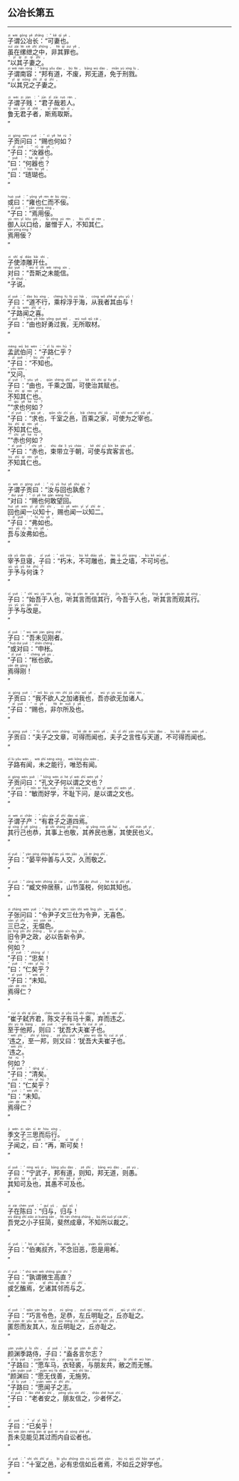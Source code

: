 ## 公冶长第五
---
<div>

<p>
<ruby><rb> 子谓公冶长：“可妻也。 </rb> <rt>zi  wèi  gōng  yě  zhǎng ：“ kě  qī  yě 。</rt></ruby><BR>
<ruby><rb> 虽在缧绁之中，非其罪也。 </rb> <rt>suī  zài  léi  xiè  zhī  zhōng ， fēi  qí  zuì  yě 。</rt></ruby><BR>
<ruby><rb> ”以其子妻之。 </rb> <rt>” yǐ  qí  zi  qī  zhī 。</rt></ruby><BR>
<ruby><rb> 子谓南容：“邦有道，不废，邦无道，免于刑戮。 </rb> <rt>zi  wèi  nán  róng ：“ bāng  yǒu  dào ， bù  fèi ， bāng  wú  dào ， miǎn  yú  xíng  lù 。</rt></ruby><BR>
<ruby><rb> ”以其兄之子妻之。 </rb> <rt>” yǐ  qí  xiōng  zhī  zǐ  qī  zhī 。</rt></ruby><BR></p>

<p>
<ruby><rb> 子谓子贱：“君子哉若人。 </rb> <rt>zi  wèi  zi  jiàn ：“ jūn  zǐ  zāi  ruò  rén 。</rt></ruby><BR>
<ruby><rb> 鲁无君子者，斯焉取斯。 </rb> <rt>lǔ  wú  jūn  zǐ  zhě ， sī  yān  qǔ  sī 。</rt></ruby><BR>
<ruby><rb> ” </rb> <rt>”</rt></ruby><BR></p>

<p>
<ruby><rb> 子贡问曰：“赐也何如？ </rb> <rt>zi  gòng  wèn  yuē ：“ cì  yě  hé  rú ？</rt></ruby><BR>
<ruby><rb> ”子曰：“汝器也。 </rb> <rt>” zǐ  yuē ：“ rǔ  qì  yě 。</rt></ruby><BR>
<ruby><rb> ”曰：“何器也？ </rb> <rt>” yuē ：“ hé  qì  yě ？</rt></ruby><BR>
<ruby><rb> ”曰：“琏瑚也。 </rb> <rt>” yuē ：“ liǎn  hú  yě 。</rt></ruby><BR>
<ruby><rb> ” </rb> <rt>”</rt></ruby><BR></p>

<p>
<ruby><rb> 或曰：“雍也仁而不佞。 </rb> <rt>huò  yuē ：“ yōng  yě  rén  ér  bù  nìng 。</rt></ruby><BR>
<ruby><rb> ”子曰：“焉用佞。 </rb> <rt>” zǐ  yuē ：“ yān  yòng  nìng 。</rt></ruby><BR>
<ruby><rb> 御人以口给，屡憎于人，不知其仁。 </rb> <rt>yù  rén  yǐ  kǒu  gěi ， lǚ  zēng  yú  rén ， bù  zhī  qí  rén 。</rt></ruby><BR>
<ruby><rb> 焉用佞？ </rb> <rt>yān  yòng  nìng ？</rt></ruby><BR>
<ruby><rb> ” </rb> <rt>”</rt></ruby><BR></p>

<p>
<ruby><rb> 子使漆雕开仕。 </rb> <rt>zi  shǐ  qī  diāo  kāi  shì 。</rt></ruby><BR>
<ruby><rb> 对曰：“吾斯之未能信。 </rb> <rt>duì  yuē ：“ wú  sī  zhī  wèi  néng  xìn 。</rt></ruby><BR>
<ruby><rb> ”子说。 </rb> <rt>” zi  shuō 。</rt></ruby><BR></p>

<p>
<ruby><rb> 子曰：“道不行，乘桴浮于海，从我者其由与！ </rb> <rt>zǐ  yuē ：“ dào  bù  xíng ， chéng  fú  fú  yú  hǎi ， cóng  wǒ  zhě  qí  yóu  yǔ ！</rt></ruby><BR>
<ruby><rb> ”子路闻之喜。 </rb> <rt>” zǐ  lù  wén  zhī  xǐ 。</rt></ruby><BR>
<ruby><rb> 子曰：“由也好勇过我，无所取材。 </rb> <rt>zǐ  yuē ：“ yóu  yě  hǎo  yǒng  guò  wǒ ， wú  suǒ  qǔ  cái 。</rt></ruby><BR>
<ruby><rb> ” </rb> <rt>”</rt></ruby><BR></p>

<p>
<ruby><rb> 孟武伯问：“子路仁乎？ </rb> <rt>mèng  wǔ  bó  wèn ：“ zǐ  lù  rén  hū ？</rt></ruby><BR>
<ruby><rb> ”子曰：“不知也。 </rb> <rt>” zǐ  yuē ：“ bù  zhī  yě 。</rt></ruby><BR>
<ruby><rb> ”又问。 </rb> <rt>” yòu  wèn 。</rt></ruby><BR>
<ruby><rb> 子曰：“由也，千乘之国，可使治其赋也。 </rb> <rt>zǐ  yuē ：“ yóu  yě ， qiān  shèng  zhī  guó ， kě  shǐ  zhì  qí  fù  yě 。</rt></ruby><BR>
<ruby><rb> 不知其仁也。 </rb> <rt>bù  zhī  qí  rén  yě 。</rt></ruby><BR>
<ruby><rb> ”“求也何如？ </rb> <rt>”“ qiú  yě  hé  rú ？</rt></ruby><BR>
<ruby><rb> ”子曰：“求也，千室之邑，百乘之家，可使为之宰也。 </rb> <rt>” zǐ  yuē ：“ qiú  yě ， qiān  shì  zhī  yì ， bǎi  chéng  zhī  jiā ， kě  shǐ  wèi  zhī  zǎi  yě 。</rt></ruby><BR>
<ruby><rb> 不知其仁也。 </rb> <rt>bù  zhī  qí  rén  yě 。</rt></ruby><BR>
<ruby><rb> ”“赤也何如？ </rb> <rt>”“ chì  yě  hé  rú ？</rt></ruby><BR>
<ruby><rb> ”子曰：“赤也，束带立于朝，可使与宾客言也。 </rb> <rt>” zǐ  yuē ：“ chì  yě ， shù  dài  lì  yú  cháo ， kě  shǐ  yǔ  bīn  kè  yán  yě 。</rt></ruby><BR>
<ruby><rb> 不知其仁也。 </rb> <rt>bù  zhī  qí  rén  yě 。</rt></ruby><BR>
<ruby><rb> ” </rb> <rt>”</rt></ruby><BR></p>

<p>
<ruby><rb> 子谓子贡曰：“汝与回也孰愈？ </rb> <rt>zi  wèi  zi  gòng  yuē ：“ rǔ  yǔ  huí  yě  shú  yù ？</rt></ruby><BR>
<ruby><rb> ”对曰：“赐也何敢望回。 </rb> <rt>” duì  yuē ：“ cì  yě  hé  gǎn  wàng  huí 。</rt></ruby><BR>
<ruby><rb> 回也闻一以知十，赐也闻一以知二。 </rb> <rt>huí  yě  wén  yī  yǐ  zhī  shí ， cì  yě  wén  yī  yǐ  zhī  èr 。</rt></ruby><BR>
<ruby><rb> ”子曰：“弗如也。 </rb> <rt>” zǐ  yuē ：“ fú  rú  yě 。</rt></ruby><BR>
<ruby><rb> 吾与汝弗如也。 </rb> <rt>wú  yǔ  rǔ  fú  rú  yě 。</rt></ruby><BR>
<ruby><rb> ” </rb> <rt>”</rt></ruby><BR></p>

<p>
<ruby><rb> 宰予旦寝，子曰：“朽木，不可雕也，粪土之墙，不可圬也。 </rb> <rt>zǎi  yǔ  dàn  qǐn ， zǐ  yuē ：“ xiǔ  mù ， bù  kě  diāo  yě ， fèn  tǔ  zhī  qiáng ， bù  kě  wū  yě 。</rt></ruby><BR>
<ruby><rb> 于予与何诛？ </rb> <rt>yú  yǔ  yǔ  hé  zhū ？</rt></ruby><BR>
<ruby><rb> ” </rb> <rt>”</rt></ruby><BR></p>

<p>
<ruby><rb> 子曰：“始吾于人也，听其言而信其行，今吾于人也，听其言而观其行。 </rb> <rt>zǐ  yuē ：“ shǐ  wú  yú  rén  yě ， tīng  qí  yán  ér  xìn  qí  xíng ， jīn  wú  yú  rén  yě ， tīng  qí  yán  ér  guān  qí  xíng 。</rt></ruby><BR>
<ruby><rb> 于予与改是。 </rb> <rt>yú  yǔ  yǔ  gǎi  shì 。</rt></ruby><BR>
<ruby><rb> ” </rb> <rt>”</rt></ruby><BR></p>

<p>
<ruby><rb> 子曰：“吾未见刚者。 </rb> <rt>zǐ  yuē ：“ wú  wèi  jiàn  gāng  zhě 。</rt></ruby><BR>
<ruby><rb> ”或对曰：“申枨。 </rb> <rt>” huò  duì  yuē ：“ shēn  chéng 。</rt></ruby><BR>
<ruby><rb> ”子曰：“枨也欲。 </rb> <rt>” zǐ  yuē ：“ chéng  yě  yù 。</rt></ruby><BR>
<ruby><rb> 焉得刚！ </rb> <rt>yān  dé  gāng ！</rt></ruby><BR>
<ruby><rb> ” </rb> <rt>”</rt></ruby><BR></p>

<p>
<ruby><rb> 子贡曰：“我不欲人之加诸我也，吾亦欲无加诸人。 </rb> <rt>zi  gòng  yuē ：“ wǒ  bù  yù  rén  zhī  jiā  zhū  wǒ  yě ， wú  yì  yù  wú  jiā  zhū  rén 。</rt></ruby><BR>
<ruby><rb> ”子曰：“赐也，非尔所及也。 </rb> <rt>” zǐ  yuē ：“ cì  yě ， fēi  ěr  suǒ  jí  yě 。</rt></ruby><BR>
<ruby><rb> ” </rb> <rt>”</rt></ruby><BR></p>

<p>
<ruby><rb> 子贡曰：“夫子之文章，可得而闻也，夫子之言性与天道，不可得而闻也。 </rb> <rt>zi  gòng  yuē ：“ fū  zǐ  zhī  wén  zhāng ， kě  dé  ér  wén  yě ， fū  zǐ  zhī  yán  xìng  yǔ  tiān  dào ， bù  kě  dé  ér  wén  yě 。</rt></ruby><BR>
<ruby><rb> ” </rb> <rt>”</rt></ruby><BR></p>

<p>
<ruby><rb> 子路有闻，未之能行，唯恐有闻。 </rb> <rt>zǐ  lù  yǒu  wén ， wèi  zhī  néng  xíng ， wéi  kǒng  yǒu  wén 。</rt></ruby><BR></p>

<p>
<ruby><rb> 子贡问曰：“孔文子何以谓之文也？ </rb> <rt>zi  gòng  wèn  yuē ：“ kǒng  wén  zi  hé  yǐ  wèi  zhī  wén  yě ？</rt></ruby><BR>
<ruby><rb> ”子曰：“敏而好学，不耻下问，是以谓之文也。 </rb> <rt>” zǐ  yuē ：“ mǐn  ér  hǎo  xué ， bù  chǐ  xià  wèn ， shì  yǐ  wèi  zhī  wén  yě 。</rt></ruby><BR>
<ruby><rb> ” </rb> <rt>”</rt></ruby><BR></p>

<p>
<ruby><rb> 子谓子产：“有君子之道四焉。 </rb> <rt>zi  wèi  zi  chǎn ：“ yǒu  jūn  zǐ  zhī  dào  sì  yān 。</rt></ruby><BR>
<ruby><rb> 其行己也恭，其事上也敬，其养民也惠，其使民也义。 </rb> <rt>qí  xíng  jǐ  yě  gōng ， qí  shì  shàng  yě  jìng ， qí  yǎng  mín  yě  huì ， qí  shǐ  mín  yě  yì 。</rt></ruby><BR>
<ruby><rb> ” </rb> <rt>”</rt></ruby><BR></p>

<p>
<ruby><rb> 子曰：“晏平仲善与人交，久而敬之。 </rb> <rt>zǐ  yuē ：“ yàn  píng  zhòng  shàn  yǔ  rén  jiāo ， jiǔ  ér  jìng  zhī 。</rt></ruby><BR>
<ruby><rb> ” </rb> <rt>”</rt></ruby><BR></p>

<p>
<ruby><rb> 子曰：“臧文仲居蔡，山节藻棁，何如其知也。 </rb> <rt>zǐ  yuē ：“ zāng  wén  zhòng  jū  cài ， shān  jié  zǎo  zhuō ， hé  rú  qí  zhī  yě 。</rt></ruby><BR>
<ruby><rb> ” </rb> <rt>”</rt></ruby><BR></p>

<p>
<ruby><rb> 子张问曰：“令尹子文三仕为令尹，无喜色。 </rb> <rt>zi  zhāng  wèn  yuē ：“ lìng  yǐn  zi  wén  sān  shì  wèi  lìng  yǐn ， wú  xǐ  sè 。</rt></ruby><BR>
<ruby><rb> 三已之，无愠色。 </rb> <rt>sān  yǐ  zhī ， wú  yùn  sè 。</rt></ruby><BR>
<ruby><rb> 旧令尹之政，必以告新令尹。 </rb> <rt>jiù  lìng  yǐn  zhī  zhèng ， bì  yǐ  gào  xīn  lìng  yǐn 。</rt></ruby><BR>
<ruby><rb> 何如？ </rb> <rt>hé  rú ？</rt></ruby><BR>
<ruby><rb> ”子曰：“忠矣！ </rb> <rt>” zǐ  yuē ：“ zhōng  yǐ ！</rt></ruby><BR>
<ruby><rb> ”曰：“仁矣乎？ </rb> <rt>” yuē ：“ rén  yǐ  hū ？</rt></ruby><BR>
<ruby><rb> ”子曰：“未知。 </rb> <rt>” zǐ  yuē ：“ wèi  zhī 。</rt></ruby><BR>
<ruby><rb> 焉得仁？ </rb> <rt>yān  dé  rén ？</rt></ruby><BR>
<ruby><rb> ” </rb> <rt>”</rt></ruby><BR></p>

<p>
<ruby><rb> “崔子弑齐君，陈文子有马十乘，弃而违之。 </rb> <rt>“ cuī  zi  shì  qí  jūn ， chén  wén  zi  yǒu  mǎ  shí  chéng ， qì  ér  wéi  zhī 。</rt></ruby><BR>
<ruby><rb> 至于他邦，则曰：‘犹吾大夫崔子也。 </rb> <rt>zhì  yú  tā  bāng ， zé  yuē ：‘ yóu  wú  dài  fū  cuī  zi  yě 。</rt></ruby><BR>
<ruby><rb> ’违之，至一邦，则又曰：‘犹吾大夫崔子也。 </rb> <rt>’ wéi  zhī ， zhì  yī  bāng ， zé  yòu  yuē ：‘ yóu  wú  dài  fū  cuī  zi  yě 。</rt></ruby><BR>
<ruby><rb> ’违之。 </rb> <rt>’ wéi  zhī 。</rt></ruby><BR>
<ruby><rb> 何如？ </rb> <rt>hé  rú ？</rt></ruby><BR>
<ruby><rb> ”子曰：“清矣。 </rb> <rt>” zǐ  yuē ：“ qīng  yǐ 。</rt></ruby><BR>
<ruby><rb> ”曰：“仁矣乎？ </rb> <rt>” yuē ：“ rén  yǐ  hū ？</rt></ruby><BR>
<ruby><rb> ”曰：“未知。 </rb> <rt>” yuē ：“ wèi  zhī 。</rt></ruby><BR>
<ruby><rb> 焉得仁？ </rb> <rt>yān  dé  rén ？</rt></ruby><BR>
<ruby><rb> ” </rb> <rt>”</rt></ruby><BR></p>

<p>
<ruby><rb> 季文子三思而后行。 </rb> <rt>jì  wén  zi  sān  sī  ér  hòu  xíng 。</rt></ruby><BR>
<ruby><rb> 子闻之，曰：“再，斯可矣！ </rb> <rt>zi  wén  zhī ， yuē ：“ zài ， sī  kě  yǐ ！</rt></ruby><BR>
<ruby><rb> ” </rb> <rt>”</rt></ruby><BR></p>

<p>
<ruby><rb> 子曰：“宁武子，邦有道，则知，邦无道，则愚。 </rb> <rt>zǐ  yuē ：“ níng  wǔ  zi ， bāng  yǒu  dào ， zé  zhī ， bāng  wú  dào ， zé  yú 。</rt></ruby><BR>
<ruby><rb> 其知可及也，其愚不可及也。 </rb> <rt>qí  zhī  kě  jí  yě ， qí  yú  bù  kě  jí  yě 。</rt></ruby><BR>
<ruby><rb> ” </rb> <rt>”</rt></ruby><BR></p>

<p>
<ruby><rb> 子在陈曰：“归与，归与！ </rb> <rt>zi  zài  chén  yuē ：“ guī  yǔ ， guī  yǔ ！</rt></ruby><BR>
<ruby><rb> 吾党之小子狂简，斐然成章，不知所以裁之。 </rb> <rt>wú  dǎng  zhī  xiǎo  zi  kuáng  jiǎn ， fěi  rán  chéng  zhāng ， bù  zhī  suǒ  yǐ  cái  zhī 。</rt></ruby><BR>
<ruby><rb> ” </rb> <rt>”</rt></ruby><BR></p>

<p>
<ruby><rb> 子曰：“伯夷叔齐，不念旧恶，怨是用希。 </rb> <rt>zǐ  yuē ：“ bó  yí  shū  qí ， bù  niàn  jiù  è ， yuàn  shì  yòng  xī 。</rt></ruby><BR>
<ruby><rb> ” </rb> <rt>”</rt></ruby><BR></p>

<p>
<ruby><rb> 子曰：“孰谓微生高直？ </rb> <rt>zǐ  yuē ：“ shú  wèi  wēi  shēng  gāo  zhí ？</rt></ruby><BR>
<ruby><rb> 或乞醢焉，乞诸其邻而与之。 </rb> <rt>huò  qǐ  hǎi  yān ， qǐ  zhū  qí  lín  ér  yǔ  zhī 。</rt></ruby><BR>
<ruby><rb> ” </rb> <rt>”</rt></ruby><BR></p>

<p>
<ruby><rb> 子曰：“巧言令色，足恭，左丘明耻之，丘亦耻之。 </rb> <rt>zǐ  yuē ：“ qiǎo  yán  lìng  sè ， zú  gōng ， zuǒ  qiū  míng  chǐ  zhī ， qiū  yì  chǐ  zhī 。</rt></ruby><BR>
<ruby><rb> 匿怨而友其人，左丘明耻之，丘亦耻之。 </rb> <rt>nì  yuàn  ér  yǒu  qí  rén ， zuǒ  qiū  míng  chǐ  zhī ， qiū  yì  chǐ  zhī 。</rt></ruby><BR>
<ruby><rb> ” </rb> <rt>”</rt></ruby><BR></p>

<p>
<ruby><rb> 颜渊季路侍，子曰：“盍各言尔志？ </rb> <rt>yán  yuān  jì  lù  shì ， zǐ  yuē ：“ hé  gè  yán  ěr  zhì ？</rt></ruby><BR>
<ruby><rb> ”子路曰：“愿车马，衣轻裘，与朋友共，敝之而无憾。 </rb> <rt>” zǐ  lù  yuē ：“ yuàn  chē  mǎ ， yī  qīng  qiú ， yǔ  péng  yǒu  gòng ， bì  zhī  ér  wú  hàn 。</rt></ruby><BR>
<ruby><rb> ”颜渊曰：“愿无伐善，无施劳。 </rb> <rt>” yán  yuān  yuē ：“ yuàn  wú  fá  shàn ， wú  shī  láo 。</rt></ruby><BR>
<ruby><rb> ”子路曰：“愿闻子之志。 </rb> <rt>” zǐ  lù  yuē ：“ yuàn  wén  zi  zhī  zhì 。</rt></ruby><BR>
<ruby><rb> ”子曰：“老者安之，朋友信之，少者怀之。 </rb> <rt>” zǐ  yuē ：“ lǎo  zhě  ān  zhī ， péng  yǒu  xìn  zhī ， shǎo  zhě  huái  zhī 。</rt></ruby><BR>
<ruby><rb> ” </rb> <rt>”</rt></ruby><BR></p>

<p>
<ruby><rb> 子曰：“已矣乎！ </rb> <rt>zǐ  yuē ：“ yǐ  yǐ  hū ！</rt></ruby><BR>
<ruby><rb> 吾未见能见其过而内自讼者也。 </rb> <rt>wú  wèi  jiàn  néng  jiàn  qí  guò  ér  nèi  zì  sòng  zhě  yě 。</rt></ruby><BR>
<ruby><rb> ” </rb> <rt>”</rt></ruby><BR></p>

<p>
<ruby><rb> 子曰：“十室之邑，必有忠信如丘者焉，不如丘之好学也。 </rb> <rt>zǐ  yuē ：“ shí  shì  zhī  yì ， bì  yǒu  zhōng  xìn  rú  qiū  zhě  yān ， bù  rú  qiū  zhī  hǎo  xué  yě 。</rt></ruby><BR>
<ruby><rb> ” </rb> <rt>”</rt></ruby><BR></p>

</div>
